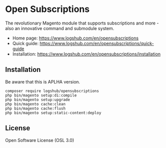 # Open Subscriptions

The revolutionary Magento module that supports subscriptions and more - also an innovative command and submodule system.

* Home page: https://www.logshub.com/en/opensubscriptions
* Quick guide: https://www.logshub.com/en/opensubscriptions/quick-guide
* Installation: https://www.logshub.com/en/opensubscriptions/installation

## Installation

Be aware that this is APLHA version.

```
composer require logshub/opensubscriptions
php bin/magento setup:di:compile
php bin/magento setup:upgrade
php bin/magento cache:clean
php bin/magento cache:flush
php bin/magento setup:static-content:deploy
```

## License

Open Software License (OSL 3.0)
